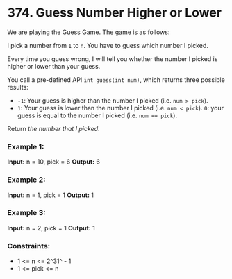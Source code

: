 # 374. Guess Number Higher or Lower

We are playing the Guess Game. The game is as follows:

I pick a number from `1` to `n`. You have to guess which number I picked.

Every time you guess wrong, I will tell you whether the number I picked is higher or lower than your guess.

You call a pre-defined API `int guess(int num)`, which returns three possible results:
- `-1`: Your guess is higher than the number I picked (i.e. `num > pick`).
- `1`: Your guess is lower than the number I picked (i.e. `num < pick`).
`0`: your guess is equal to the number I picked (i.e. `num == pick`).

Return *the number that I picked*.


### Example 1:
**Input:** n = 10, pick = 6
**Output:** 6

### Example 2:
**Input:** n = 1, pick = 1
**Output:** 1

### Example 3:
**Input:** n = 2, pick = 1
**Output:** 1
 

### Constraints:
- 1 <= n <= 2^31^ - 1
- 1 <= pick <= n